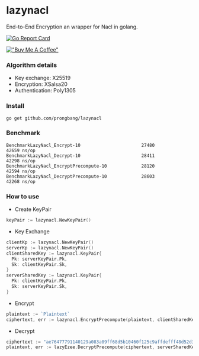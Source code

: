 # lazynacl

End-to-End Encryption an wrapper for Nacl in golang.

[![Go Report Card](https://goreportcard.com/badge/github.com/prongbang/lazynacl)](https://goreportcard.com/report/github.com/prongbang/lazynacl)

[!["Buy Me A Coffee"](https://www.buymeacoffee.com/assets/img/custom_images/orange_img.png)](https://www.buymeacoffee.com/prongbang)

### Algorithm details

- Key exchange: X25519
- Encryption: XSalsa20
- Authentication: Poly1305

### Install

```
go get github.com/prongbang/lazynacl
```

### Benchmark

```shell
BenchmarkLazyNacl_Encrypt-10                       27480             42659 ns/op
BenchmarkLazyNacl_Decrypt-10                       28411             42298 ns/op
BenchmarkLazyNacl_EncryptPrecompute-10             28120             42594 ns/op
BenchmarkLazyNacl_DecryptPrecompute-10             28603             42268 ns/op
```

### How to use

- Create KeyPair

```go
keyPair := lazynacl.NewKeyPair()
```

- Key Exchange

```go
clientKp := lazynacl.NewKeyPair()
serverKp := lazynacl.NewKeyPair()
clientSharedKey := lazynacl.KeyPair{
  Pk: serverKeyPair.Pk,
  Sk: clientKeyPair.Sk,
}
serverSharedKey := lazynacl.KeyPair{
  Pk: clientKeyPair.Pk,
  Sk: serverKeyPair.Sk,
}
```

- Encrypt

```go
plaintext := `Plaintext`
ciphertext, err := lazynacl.EncryptPrecompute(plaintext, clientSharedKey)
```

- Decrypt

```go
ciphertext := "ae76477791140129a083a09ff68d5b10460f125c9affdefff48d52d30d774a7c3f42f364ea581eb9b114a65cdbf535171a"
plaintext, err := lazyEzee.DecryptPrecompute(ciphertext, serverSharedKey)
```
